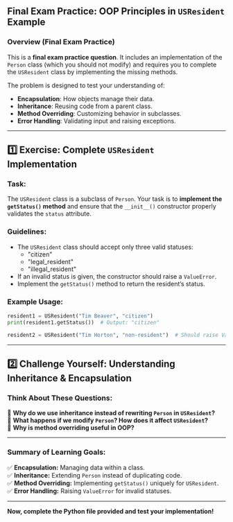 ## **Final Exam Practice: OOP Principles in `USResident` Example**

### **Overview (Final Exam Practice)**
This is a **final exam practice question**. It includes an implementation of the `Person` class (which you should not modify) and requires you to complete the `USResident` class by implementing the missing methods. 

The problem is designed to test your understanding of:
- **Encapsulation**: How objects manage their data.
- **Inheritance**: Reusing code from a parent class.
- **Method Overriding**: Customizing behavior in subclasses.
- **Error Handling**: Validating input and raising exceptions.

---

## **1️⃣ Exercise: Complete `USResident` Implementation**
### **Task:**
The `USResident` class is a subclass of `Person`. Your task is to **implement the `getStatus()` method** and ensure that the `__init__()` constructor properly validates the `status` attribute.

### **Guidelines:**
- The `USResident` class should accept only three valid statuses:
  - "citizen"
  - "legal_resident"
  - "illegal_resident"
- If an invalid status is given, the constructor should raise a `ValueError`.
- Implement the `getStatus()` method to return the resident’s status.

### **Example Usage:**
```python
resident1 = USResident("Tim Beaver", "citizen")
print(resident1.getStatus())  # Output: "citizen"

resident2 = USResident("Tim Horton", "non-resident")  # Should raise ValueError
```

---

## **2️⃣ Challenge Yourself: Understanding Inheritance & Encapsulation**
### **Think About These Questions:**
🔹 **Why do we use inheritance instead of rewriting `Person` in `USResident`?**  
🔹 **What happens if we modify `Person`? How does it affect `USResident`?**  
🔹 **Why is method overriding useful in OOP?**  


---

### **Summary of Learning Goals:**
✅ **Encapsulation:** Managing data within a class.  
✅ **Inheritance:** Extending `Person` instead of duplicating code.  
✅ **Method Overriding:** Implementing `getStatus()` uniquely for `USResident`.  
✅ **Error Handling:** Raising `ValueError` for invalid statuses.  

---

**Now, complete the Python file provided and test your implementation!**
